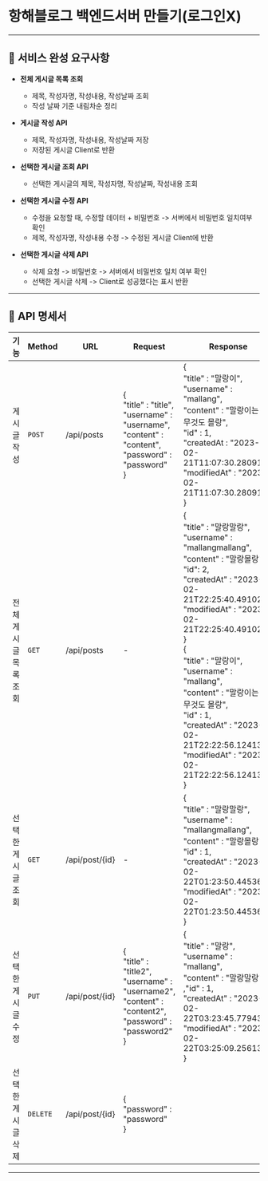 # 항해블로그 백엔드서버 만들기(로그인X)
 - - -
## 🍑 서비스 완성 요구사항
* **전체 게시글 목록 조회**
  * 제목, 작성자명, 작성내용, 작성날짜 조회
  * 작성 날짜 기준 내림차순 정리


* **게시글 작성 API**
  * 제목, 작성자명, 작성내용, 작성날짜 저장
  * 저장된 게시글 Client로 반환


* **선택한 게시글 조회 API**
  * 선택한 게시글의 제목, 작성자명, 작성날짜, 작성내용 조회


* **선택한 게시글 수정 API**
  * 수정을 요청할 때, 수정할 데이터 + 비밀번호 -> 서버에서 비밀번호 일치여부 확인
  * 제목, 작성자명, 작성내용 수정 -> 수정된 게시글 Client에 반환


* **선택한 게시글 삭제 API**
  * 삭제 요청 -> 비밀번호 -> 서버에서 비밀번호 일치 여부 확인
  * 선택한 게시글 삭제 -> Client로 성공했다는 표시 반환
- - -
## 🧸 API 명세서
| 기능        |Method|URL       | Request                                                                                                           | Response                                                                                                                                                                                                                                                                                                                                                                                          |
|-----------|---|----------|-------------------------------------------------------------------------------------------------------------------|---------------------------------------------------------------------------------------------------------------------------------------------------------------------------------------------------------------------------------------------------------------------------------------------------------------------------------------------------------------------------------------------------|
| 게시글작성     |`POST`|/api/posts| {<br>"title" : "title",<br>"username" : "username",<br>"content" : "content",<br>"password" : "password"<br>}     | {<br>"title" : "말랑이",<br>"username" : "mallang",<br>"content" : "말랑이는 아무것도 몰랑",<br>"id" : 1,<br>"createdAt : "2023-02-21T11:07:30.280917",<br>"modifiedAt" : "2023-02-21T11:07:30.280917"<br>}                                                                                                                                                                                                    |
| 전체게시글목록조회 |`GET`|/api/posts| -                                                                                                                 | {<br>"title" : "말랑말랑",<br>"username" : "mallangmallang",<br>"content" : "말랑몰랑",<br>"id": 2,<br>"createdAt" : "2023-02-21T22:25:40.491027",<br>"modifiedAt" : "2023-02-21T22:25:40.491027"<br>}<br>{<br>"title" : "말랑이",<br>"username" : "mallang",<br>"content" : "말랑이는 아무것도 몰랑",<br>"id" : 1,<br>"createdAt" : "2023-02-21T22:22:56.124135",<br>"modifiedAt" : "2023-02-21T22:22:56.124135"<br>} |
| 선택한게시글조회  |`GET`|/api/post/{id}| -                                                                                                                 | {<br>"title" : "말랑말랑",<br>"username" : "mallangmallang",<br>"content" : "말랑몰랑",<br>"id" : 1,<br>"createdAt" : "2023-02-22T01:23:50.445368",<br>"modifiedAt" : "2023-02-22T01:23:50.445368"<br>}                                                                                                                                                                                                   |
| 선택한게시글수정  |`PUT`|/api/post/{id}| {<br>"title" : "title2",<br>"username" : "username2",<br>"content" : "content2",<br>"password" : "password2"<br>} | {<br>"title" : "말랑",<br>"username" : "mallang",<br>"content" : "말랑말랑"<br>,"id" : 1,<br>"createdAt" : "2023-02-22T03:23:45.779433",<br>"modifiedAt" : "2023-02-22T03:25:09.256132"<br>}                                                                                                                                                                                                            |
| 선택한게시글삭제  |`DELETE`|/api/post/{id}| {<br>"password" : "password"<br>}                                                                                 ||
- - -